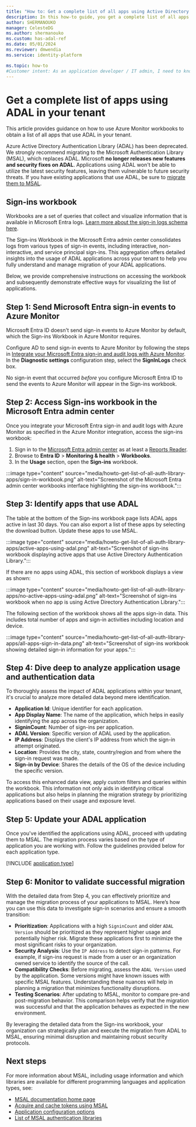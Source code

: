 ```yaml
---
title: "How to: Get a complete list of all apps using Active Directory Authentication Library (ADAL) in your tenant"
description: In this how-to guide, you get a complete list of all apps that are using ADAL in your tenant.
author: SHERMANOUKO
manager: CelesteDG
ms.author: shermanouko
ms.custom: has-adal-ref
ms.date: 05/01/2024
ms.reviewer: dmwendia
ms.service: identity-platform

ms.topic: how-to 
#Customer intent: As an application developer / IT admin, I need to know / identify which of my apps are using ADAL.
---
```


# Get a complete list of apps using ADAL in your tenant

This article provides guidance on how to use Azure Monitor workbooks to obtain a list of all apps that use ADAL in your tenant.

Azure Active Directory Authentication Library (ADAL) has been deprecated. We strongly recommend migrating to the Microsoft Authentication Library (MSAL), which replaces ADAL. Microsoft **no longer releases new features and security fixes on ADAL**. Applications using ADAL won't be able to utilize the latest security features, leaving them vulnerable to future security threats. If you have existing applications that use ADAL, be sure to [migrate them to MSAL](~/identity-platform/msal-migration.md). 



## Sign-ins workbook

Workbooks are a set of queries that collect and visualize information that is available in Microsoft Entra logs. [Learn more about the sign-in logs schema here](~/identity/monitoring-health/reference-azure-monitor-sign-ins-log-schema.md). 

The Sign-ins Workbook in the Microsoft Entra admin center consolidates logs from various types of sign-in events, including interactive, non-interactive, and service principal sign-ins. This aggregation offers detailed insights into the usage of ADAL applications across your tenant to help you fully understand and manage migration of your ADAL applications. 

Below, we provide comprehensive instructions on accessing the workbook and subsequently demonstrate effective ways for visualizing the list of applications.

## Step 1: Send Microsoft Entra sign-in events to Azure Monitor

Microsoft Entra ID doesn't send sign-in events to Azure Monitor by default, which the Sign-ins Workbook in Azure Monitor requires.

Configure AD to send sign-in events to Azure Monitor by following the steps in [Integrate your Microsoft Entra sign-in and audit logs with Azure Monitor](~/identity/monitoring-health/howto-integrate-activity-logs-with-azure-monitor-logs.yml). In the **Diagnostic settings** configuration step, select the **SignInLogs** check box.

No sign-in event that occurred *before* you configure Microsoft Entra ID to send the events to Azure Monitor will appear in the Sign-ins workbook.

## Step 2: Access Sign-ins workbook in the Microsoft Entra admin center


Once you integrate your Microsoft Entra sign-in and audit logs with Azure Monitor as specified in the Azure Monitor integration, access the sign-ins workbook:

   1. Sign in to the [Microsoft Entra admin center](https://entra.microsoft.com) as at least a [Reports Reader](~/identity/role-based-access-control/permissions-reference.md#reports-reader).
   1. Browse to **Entra ID** > **Monitoring & health** > **Workbooks**.
   1. In the **Usage** section, open the **Sign-ins** workbook.

   :::image type="content" source="media/howto-get-list-of-all-auth-library-apps/sign-in-workbook.png" alt-text="Screenshot of the Microsoft Entra admin center workbooks interface highlighting the sign-ins workbook.":::

## Step 3: Identify apps that use ADAL

The table at the bottom of the Sign-ins workbook page lists ADAL apps active in last 30 days. You can also export a list of these apps by selecting the download button. Update these apps to use MSAL.
    
:::image type="content" source="media/howto-get-list-of-all-auth-library-apps/active-apps-using-adal.png" alt-text="Screenshot of sign-ins workbook displaying active apps that use Active Directory Authentication Library.":::
    
If there are no apps using ADAL, this section of workbook displays a view as shown: 
    
:::image type="content" source="media/howto-get-list-of-all-auth-library-apps/no-active-apps-using-adal.png" alt-text="Screenshot of sign-ins workbook when no app is using Active Directory Authentication Library.":::

The following section of the workbook shows all the apps sign-in data. This includes total number of apps and sign-in activities including location and device. 

:::image type="content" source="media/howto-get-list-of-all-auth-library-apps/all-apps-sign-in-data.png" alt-text="Screenshot of sign-ins workbook showing detailed sign-in information for your apps.":::

## Step 4: Dive deep to analyze application usage and authentication data
To thoroughly assess the impact of ADAL applications within your tenant, it's crucial to analyze more detailed data beyond mere identification. 

- **Application Id**: Unique identifier for each application.
- **App Display Name**: The name of the application, which helps in easily identifying the app across the organization.
- **SigninCount**: Number of sign-ins per application. 
- **ADAL Version**: Specific version of ADAL used by the application.
- **IP Address**: Displays the client's IP address from which the sign-in attempt originated.
- **Location**: Provides the city, state, country/region and  from where the sign-in request was made.
- **Sign-in by Device**: Shares the details of the OS of the device including the specific version. 

To access this enhanced data view, apply custom filters and queries within the workbook. This information not only aids in identifying critical applications but also helps in planning the migration strategy by prioritizing applications based on their usage and exposure level.


## Step 5: Update your ADAL application

Once you've identified the applications using ADAL, proceed with updating them to MSAL. The migration process varies based on the type of application you are working with. Follow the  guidelines provided below for each application type.

[!INCLUDE [application type](includes/adal-msal-migration.md)]

## Step 6: Monitor to validate successful migration
With the detailed data from Step 4, you can effectively prioritize and manage the migration process of your applications to MSAL. Here’s how you can use this data to investigate sign-in scenarios and ensure a smooth transition:

- **Prioritization**: Applications with a high `SigninCount` and older `ADAL Version` should be prioritized as they represent higher usage and potentially higher risk. Migrate these applications first to minimize the most significant risks to your organization.
- **Security Analysis**: Use the `IP Address` to detect sign-in patterns. For example, if sign-ins request is made from a user or an organization owned service to identify the source of the call. 
- **Compatibility Checks**: Before migrating, assess the `ADAL Version` used by the application. Some versions might have known issues with specific MSAL features. Understanding these nuances will help in planning a migration that minimizes functionality disruptions.
- **Testing Scenarios**: After updating to MSAL, monitor to compare pre-and post-migration behavior. This comparison helps verify that the migration was successful and that the application behaves as expected in the new environment.

By leveraging the detailed data from the Sign-ins workbook, your organization can strategically plan and execute the migration from ADAL to MSAL, ensuring minimal disruption and maintaining robust security protocols.


## Next steps

For more information about MSAL, including usage information and which libraries are available for different programming languages and application types, see:

- [MSAL documentation home page](/entra/msal)
- [Acquire and cache tokens using MSAL](msal-acquire-cache-tokens.md)
- [Application configuration options](msal-client-application-configuration.md)
- [List of MSAL authentication libraries](reference-v2-libraries.md)
